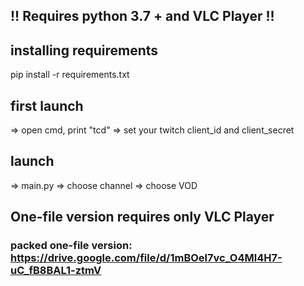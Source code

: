 ## !! Requires python 3.7 + and VLC Player !!

## installing requirements
pip install -r requirements.txt

## first launch
=> open cmd, print "tcd"
  => set your twitch client_id and client_secret
 
## launch
=> main.py
  => choose channel
  => choose VOD
  
  
  
## One-file version requires only VLC Player

### packed one-file version: https://drive.google.com/file/d/1mBOel7vc_O4Ml4H7-uC_fB8BAL1-ztmV
